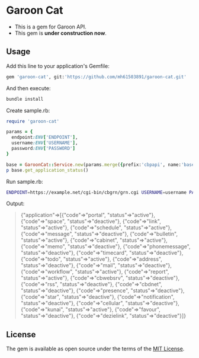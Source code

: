 # Garoon Cat

* This is a gem for Garoon API.
* This gem is **under construction now**.

## Usage

Add this line to your application's Gemfile:

```ruby
gem 'garoon-cat', git:'https://github.com/mh61503891/garoon-cat.git'
```

And then execute:

```bash
bundle install
```

Create sample.rb:

```ruby
require 'garoon-cat'

params = {
  endpoint:ENV['ENDPOINT'],
  username:ENV['USERNAME'],
  password:ENV['PASSWORD']
}

base = GaroonCat::Service.new(params.merge({prefix:'cbpapi', name:'base' }))
p base.get_application_status()
```

Run sample.rb:

```bash
ENDPOINT=https://example.net/cgi-bin/cbgrn/grn.cgi USERNAME=username PASSWORD=password bundle exec ruby sample.rb
```

Output:

> {"application"=>[{"code"=>"portal", "status"=>"active"}, {"code"=>"space", "status"=>"deactive"}, {"code"=>"link", "status"=>"active"}, {"code"=>"schedule", "status"=>"active"}, {"code"=>"message", "status"=>"deactive"}, {"code"=>"bulletin", "status"=>"active"}, {"code"=>"cabinet", "status"=>"active"}, {"code"=>"memo", "status"=>"deactive"}, {"code"=>"phonemessage", "status"=>"deactive"}, {"code"=>"timecard", "status"=>"deactive"}, {"code"=>"todo", "status"=>"active"}, {"code"=>"address", "status"=>"deactive"}, {"code"=>"mail", "status"=>"deactive"}, {"code"=>"workflow", "status"=>"active"}, {"code"=>"report", "status"=>"active"}, {"code"=>"cbwebsrv", "status"=>"deactive"}, {"code"=>"rss", "status"=>"deactive"}, {"code"=>"cbdnet", "status"=>"deactive"}, {"code"=>"presence", "status"=>"deactive"}, {"code"=>"star", "status"=>"deactive"}, {"code"=>"notification", "status"=>"deactive"}, {"code"=>"cellular", "status"=>"deactive"}, {"code"=>"kunai", "status"=>"active"}, {"code"=>"favour", "status"=>"deactive"}, {"code"=>"dezielink", "status"=>"deactive"}]}

## License

The gem is available as open source under the terms of the [MIT License](http://opensource.org/licenses/MIT).
